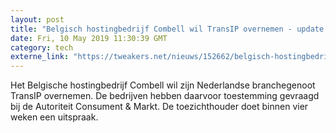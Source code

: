 ```yaml
---
layout: post
title: "Belgisch hostingbedrijf Combell wil TransIP overnemen - update 2"
date: Fri, 10 May 2019 11:30:39 GMT
category: tech
externe_link: "https://tweakers.net/nieuws/152662/belgisch-hostingbedrijf-combell-wil-transip-overnemen.html"
---
```


Het Belgische hostingbedrijf Combell wil zijn Nederlandse branchegenoot TransIP overnemen. De bedrijven hebben daarvoor toestemming gevraagd bij de Autoriteit Consument & Markt. De toezichthouder doet binnen vier weken een uitspraak.<img src="http://feeds.feedburner.com/~r/tweakers/mixed/~4/U7MvcBUelHg" height="1" width="1" alt=""/>
